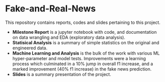 # Fake-and-Real-News
This repository contains reports, codes and slides pertaining to this project.
- **Milestone Report** is a jupyter notebook with code, and documentation on data wrangling and EDA (exploratory data analysis).
- **Statisical Analysis** is a summary of simple statistics on the original and engineered data.
- **Machine Learning and Analysis** is the bulk of the work with various ML hyper-parameter and model tests. Improvements were a learning process which culminated in a 10% jump in overall f1 increase, and a marked improvement (40% f1 increase) in the fake news prediction.
- **Slides** is a summary presentation of the project.

